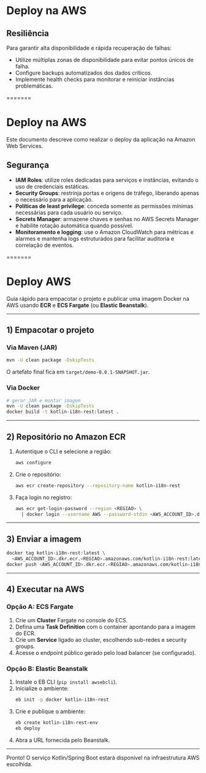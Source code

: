 
# Deploy na AWS

## Resiliência

Para garantir alta disponibilidade e rápida recuperação de falhas:

- Utilize múltiplas zonas de disponibilidade para evitar pontos únicos de falha.
- Configure backups automatizados dos dados críticos.
- Implemente health checks para monitorar e reiniciar instâncias problemáticas.

=======

# Deploy na AWS

Este documento descreve como realizar o deploy da aplicação na Amazon Web Services.

## Segurança

- **IAM Roles**: utilize roles dedicadas para serviços e instâncias, evitando o uso de credenciais estáticas.
- **Security Groups**: restrinja portas e origens de tráfego, liberando apenas o necessário para a aplicação.
- **Políticas de least privilege**: conceda somente as permissões mínimas necessárias para cada usuário ou serviço.
- **Secrets Manager**: armazene chaves e senhas no AWS Secrets Manager e habilite rotação automática quando possível.
- **Monitoramento e logging**: use o Amazon CloudWatch para métricas e alarmes e mantenha logs estruturados para facilitar auditoria e correlação de eventos.

=======
# Deploy AWS

Guia rápido para empacotar o projeto e publicar uma imagem Docker na AWS usando **ECR** e **ECS Fargate** (ou **Elastic Beanstalk**).

---

## 1) Empacotar o projeto

### Via Maven (JAR)
```bash
mvn -U clean package -DskipTests
```
O artefato final fica em `target/demo-0.0.1-SNAPSHOT.jar`.

### Via Docker
```bash
# gerar JAR e montar imagem
mvn -U clean package -DskipTests
docker build -t kotlin-i18n-rest:latest .
```

---

## 2) Repositório no Amazon ECR

1. Autentique o CLI e selecione a região:
   ```bash
   aws configure
   ```
2. Crie o repositório:
   ```bash
   aws ecr create-repository --repository-name kotlin-i18n-rest
   ```
3. Faça login no registro:
   ```bash
   aws ecr get-login-password --region <REGIAO> \
     | docker login --username AWS --password-stdin <AWS_ACCOUNT_ID>.dkr.ecr.<REGIAO>.amazonaws.com
   ```

---

## 3) Enviar a imagem
```bash
docker tag kotlin-i18n-rest:latest \
  <AWS_ACCOUNT_ID>.dkr.ecr.<REGIAO>.amazonaws.com/kotlin-i18n-rest:latest
docker push <AWS_ACCOUNT_ID>.dkr.ecr.<REGIAO>.amazonaws.com/kotlin-i18n-rest:latest
```

---

## 4) Executar na AWS

### Opção A: ECS Fargate
1. Crie um **Cluster** Fargate no console do ECS.
2. Defina uma **Task Definition** com o container apontando para a imagem do ECR.
3. Crie um **Service** ligado ao cluster, escolhendo sub-redes e security groups.
4. Acesse o endpoint público gerado pelo load balancer (se configurado).

### Opção B: Elastic Beanstalk
1. Instale o EB CLI (`pip install awsebcli`).
2. Inicialize o ambiente:
   ```bash
   eb init -p docker kotlin-i18n-rest
   ```
3. Crie e publique o ambiente:
   ```bash
   eb create kotlin-i18n-rest-env
   eb deploy
   ```
4. Abra a URL fornecida pelo Beanstalk.

---

Pronto! O serviço Kotlin/Spring Boot estará disponível na infraestrutura AWS escolhida.

